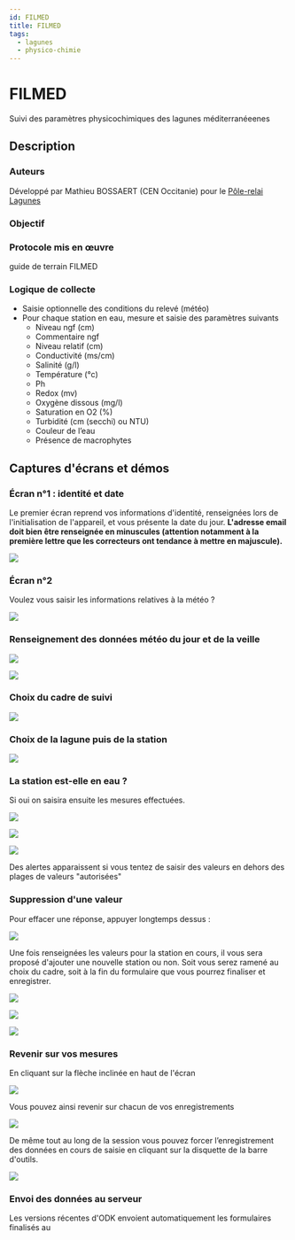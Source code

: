```yaml
---
id: FILMED
title: FILMED
tags:
  - lagunes
  - physico-chimie
---
```

# FILMED
Suivi des paramètres physicochimiques des lagunes méditerranéeenes
## Description
### Auteurs
Développé par Mathieu BOSSAERT (CEN Occitanie) pour le [Pôle-relai Lagunes](https://pole-lagunes.org/)
### Objectif
### Protocole mis en œuvre
guide de terrain FILMED
### Logique de collecte
* Saisie optionnelle des conditions du relevé (météo)
* Pour chaque station en eau, mesure et saisie des paramètres suivants
  * Niveau ngf (cm)
  * Commentaire ngf
  * Niveau relatif (cm)
  * Conductivité (ms/cm)
  * Salinité (g/l)
  * Température (°c)
  * Ph
  * Redox (mv)
  * Oxygène dissous (mg/l)
  * Saturation en O2 (%)
  * Turbidité (cm (secchi) ou NTU)
  * Couleur de l’eau
  * Présence de macrophytes

## Captures d'écrans et démos
### Écran n°1 : identité et date

Le premier écran reprend vos informations d'identité, renseignées lors de l'initialisation de l'appareil, et vous présente la date du jour.
**L'adresse email doit bien être renseignée en minuscules (attention notamment à la première lettre que les correcteurs ont tendance à mettre en majuscule).**

![](../fichiers/filmed/ecrans/Screenshot_2021-03-11-12-18-31-576x1024.png)

### Écran n°2

Voulez vous saisir les informations relatives à la météo ?

![](../fichiers/filmed/ecrans/Screenshot_2021-03-11-12-18-41-576x1024.png)

### Renseignement des données météo du jour et de la veille

![](../fichiers/filmed/ecrans/Screenshot_2021-03-11-12-24-50-576x1024.png)

![](../fichiers/filmed/ecrans/Screenshot_2021-03-11-12-24-36-1-576x1024.png)

### Choix du cadre de suivi

![](../fichiers/filmed/ecrans/Screenshot_2021-03-11-17-12-09-576x1024.png)

### Choix de la lagune puis de la station

![](../fichiers/filmed/ecrans/Screenshot_2021-03-11-12-26-25-576x1024.png)

### La station est-elle en eau ?

Si oui on saisira ensuite les mesures effectuées.

![](../fichiers/filmed/ecrans/Screenshot_2021-03-11-17-39-06-576x1024.png)

![](../fichiers/filmed/ecrans/Screenshot_2021-03-11-17-39-11-576x1024.png)

![](../fichiers/filmed/ecrans/Screenshot_2021-03-11-17-39-17-576x1024.png)

Des alertes apparaissent si vous tentez de saisir des valeurs en dehors des plages de valeurs "autorisées"

### Suppression d'une valeur

Pour effacer une réponse, appuyer longtemps dessus :

![](../fichiers/filmed/ecrans/Screenshot_2021-03-11-12-34-59-576x1024.png)

Une fois renseignées les valeurs pour la station en cours, il vous sera proposé d'ajouter une nouvelle station ou non. Soit vous serez ramené au choix du cadre, soit à la fin du formulaire que vous pourrez finaliser et enregistrer.

![](../fichiers/filmed/ecrans/Screenshot_2021-03-11-17-43-44-576x1024.png)

![](../fichiers/filmed/ecrans/Screenshot_2021-03-11-17-43-48-576x1024.png)

![](../fichiers/filmed/ecrans/Screenshot_2021-03-11-17-43-57-576x1024.png)

### Revenir sur vos mesures

En cliquant sur la flèche inclinée en haut de l'écran

![](../fichiers/filmed/ecrans/naviguation-576x1024.png)

Vous pouvez ainsi revenir sur chacun de vos enregistrements

![](../fichiers/filmed/ecrans/Screenshot_2021-03-11-17-53-57-576x1024.png)

De même tout au long de la session vous pouvez forcer l’enregistrement des données en cours de saisie en cliquant sur la disquette de la barre d'outils.

![](../fichiers/filmed/ecrans/enregistrement-576x1024.png)

### Envoi des données au serveur

Les versions récentes d'ODK envoient automatiquement les formulaires finalisés au